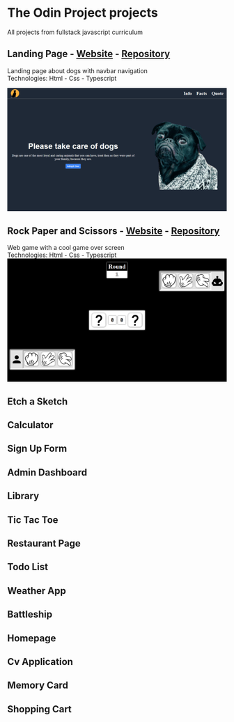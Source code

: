 # The Odin Project projects
All projects from fullstack javascript curriculum 

## Landing Page - [Website](https://landing-page-86c.pages.dev/) - [Repository](https://github.com/LukBlan/the-odin-project/tree/landing-page?tab=readme-ov-file)
Landing page about dogs with navbar navigation  
Technologies: Html - Css - Typescript

![landing-page.png](images/landing-page.png)

## Rock Paper and Scissors - [Website](https://rock-paper-scissors-bwm.pages.dev/) - [Repository](https://github.com/LukBlan/the-odin-project/tree/rock-paper-scissors?tab=readme-ov-file)
Web game with a cool game over screen  
Technologies: Html - Css - Typescript  
![rock-paper-scissors.png](images/rock-paper-scissors.png)

## Etch a Sketch

## Calculator

## Sign Up Form

## Admin Dashboard

## Library

## Tic Tac Toe

## Restaurant Page

## Todo List

## Weather App

## Battleship

## Homepage

## Cv Application

## Memory Card

## Shopping Cart
